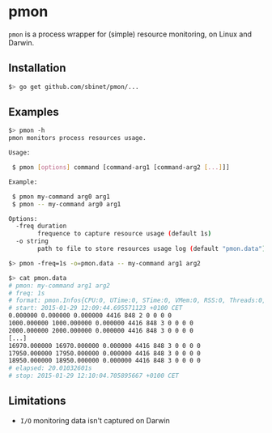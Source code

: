 pmon
====

`pmon` is a process wrapper for (simple) resource monitoring, on Linux and Darwin.

## Installation

```sh
$> go get github.com/sbinet/pmon/...
```

## Examples

```sh
$> pmon -h
pmon monitors process resources usage.

Usage:

 $ pmon [options] command [command-arg1 [command-arg2 [...]]]

Example:

 $ pmon my-command arg0 arg1
 $ pmon -- my-command arg0 arg1

Options:
  -freq duration
    	frequence to capture resource usage (default 1s)
  -o string
    	path to file to store resources usage log (default "pmon.data")

$> pmon -freq=1s -o=pmon.data -- my-command arg1 arg2

$> cat pmon.data
# pmon: my-command arg1 arg2
# freq: 1s
# format: pmon.Infos{CPU:0, UTime:0, STime:0, VMem:0, RSS:0, Threads:0, Rchar:0, Wchar:0, Rdisk:0, Wdisk:0}
# start: 2015-01-29 12:09:44.695571123 +0100 CET
0.000000 0.000000 0.000000 4416 848 2 0 0 0 0
1000.000000 1000.000000 0.000000 4416 848 3 0 0 0 0
2000.000000 2000.000000 0.000000 4416 848 3 0 0 0 0
[...]
16970.000000 16970.000000 0.000000 4416 848 3 0 0 0 0
17950.000000 17950.000000 0.000000 4416 848 3 0 0 0 0
18950.000000 18950.000000 0.000000 4416 848 3 0 0 0 0
# elapsed: 20.01032601s
# stop: 2015-01-29 12:10:04.705895667 +0100 CET
```

## Limitations

- `I/O` monitoring data isn't captured on Darwin
